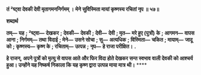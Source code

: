 **तं ²ष्ट्वा देवकी देवी मृतागमननिर्गमम् ।** **मेने सुविस्मिता मायां कृष्णस्य रचितां नृप ॥ ५७॥** 

**शब्दार्थ** 

**तम्—** **यह** **; ²ष्ट्वा—** **देखकर** **; देवकी—** **देवकी** **; देवी—** **देवी** **; मृत—** **मरे हुए (पुत्रों) के** **; आगमन—** **वापस आना** **; निर्गमम्—** **तथा** **विदाई** **; मेने—** **उसने सोचा** **; सु—** **अत्यधिक** **; विस्मिता—** **चकित** **; मायाम्—** **जादू को** **; कृष्णस्य—** **कृष्ण के** **; रचिताम्—** **उत्पन्न** **;** **नृप—** **हे राजा परीक्षित।** **.** 

**हे राजन्, अपने पुत्रों को मृत्यु से वापस आते और फिर विदा होते देखकर सन्त स्वभाव** **वाली देवकी को आश्चर्य हुआ। उन्होंने यह निष्कर्ष निकाला कि यह कृष्ण द्वारा उत्पन्न माया मात्र** **थी।** **** 